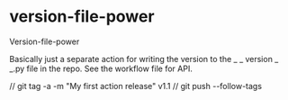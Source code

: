 # version-file-power

Version-file-power

Basically just a separate action for writing the version to the _ _ version _ _.py file in the repo. See the workflow file for API.

// git tag -a -m "My first action release" v1.1
// git push --follow-tags